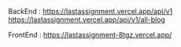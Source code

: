 BackEnd : https://lastassignment.vercel.app/api/v1
https://lastassignment.vercel.app/api/v1/all-blog


FrontEnd : https://lastassignment-8tgz.vercel.app/
